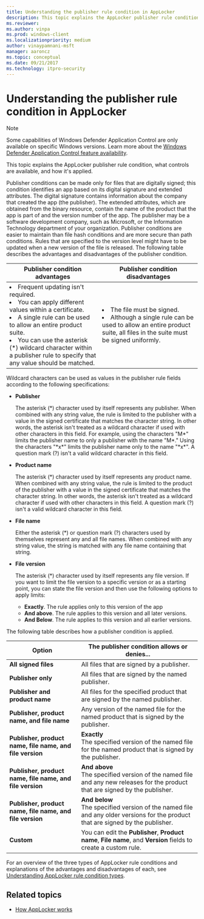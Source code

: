 ```yaml
---
title: Understanding the publisher rule condition in AppLocker
description: This topic explains the AppLocker publisher rule condition, what controls are available, and how it's applied.
ms.reviewer: 
ms.author: vinpa
ms.prod: windows-client
ms.localizationpriority: medium
author: vinaypamnani-msft
manager: aaroncz
ms.topic: conceptual
ms.date: 09/21/2017
ms.technology: itpro-security
---
```


# Understanding the publisher rule condition in AppLocker

>[!NOTE]
>Some capabilities of Windows Defender Application Control are only available on specific Windows versions. Learn more about the [Windows Defender Application Control feature availability](/windows/security/threat-protection/windows-defender-application-control/feature-availability).

This topic explains the AppLocker publisher rule condition, what controls are available, and how it's applied.

Publisher conditions can be made only for files that are digitally signed; this condition identifies an app based on its digital signature and extended attributes. The digital signature contains information about the company that created the app (the publisher). The extended attributes, which are obtained from the binary resource, contain the name of the product that the app is part of and the version number of the app. The publisher may be a software development company, such as Microsoft, or the Information Technology department of your organization.
Publisher conditions are easier to maintain than file hash conditions and are more secure than path conditions. Rules that are specified to the version level might have to be updated when a new version of the file is released. The following table describes the advantages and disadvantages 
of the publisher condition.

|Publisher condition advantages|Publisher condition disadvantages|
|--- |--- |
|<li>Frequent updating isn't required.<li>You can apply different values within a certificate.<li>A single rule can be used to allow an entire product suite.<li>You can use the asterisk (*) wildcard character within a publisher rule to specify that any value should be matched.|<li>The file must be signed.<li>Although a single rule can be used to allow an entire product suite, all files in the suite must be signed uniformly.|
 
Wildcard characters can be used as values in the publisher rule fields according to the following specifications:

-   **Publisher**

    The asterisk (\*) character used by itself represents any publisher. When combined with any string value, the rule is limited to the publisher with a value in the signed certificate that matches the character string. In other words, the asterisk isn't treated as a wildcard character if used with other characters in this field. For example, using the characters "M\*" limits the publisher name to only a publisher with the name "M\*." Using the characters "\*x\*" limits the publisher name only to the name "\*x\*". A question mark (?) isn't a valid wildcard character in this field.

-   **Product name**

    The asterisk (\*) character used by itself represents any product name. When combined with any string value, the rule is limited to the product of the publisher with a value in the signed certificate that matches the character string. In other words, the asterisk isn't treated as a wildcard character if used with other characters in this field. A question mark (?) isn't a valid wildcard character in this field.

-   **File name**

    Either the asterisk (\*) or question mark (?) characters used by themselves represent any and all file names. When combined with any string value, the string is matched with any file name containing that string.

-   **File version**

    The asterisk (\*) character used by itself represents any file version. If you want to limit the file version to a specific version or as a starting point, you can state the file version and then use the following options to apply limits:

    -   **Exactly**. The rule applies only to this version of the app
    -   **And above**. The rule applies to this version and all later versions.
    -   **And Below**. The rule applies to this version and all earlier versions.

The following table describes how a publisher condition is applied.

| Option | The publisher condition allows or denies...|
| - | - |
| **All signed files** | All files that are signed by a publisher.| 
| **Publisher only** | All files that are signed by the named publisher.| 
| **Publisher and product name** | All files for the specified product that are signed by the named publisher.| 
| **Publisher, product name, and file name** | Any version of the named file for the named product that is signed by the publisher.| 
| **Publisher, product name, file name, and file version** | **Exactly**<br/>The specified version of the named file for the named product that is signed by the publisher.| 
| **Publisher, product name, file name, and file version** | **And above**<br/>The specified version of the named file and any new releases for the product that are signed by the publisher.| 
| **Publisher, product name, file name, and file version**| **And below**<br/>The specified version of the named file and any older versions for the product that are signed by the publisher.| 
| **Custom** | You can edit the **Publisher**, **Product name**, **File name**, and **Version** fields to create a custom rule.| 
 
For an overview of the three types of AppLocker rule conditions and explanations of the advantages and disadvantages of each, see [Understanding AppLocker rule condition types](understanding-applocker-rule-condition-types.md).

## Related topics

- [How AppLocker works](how-applocker-works-techref.md)
